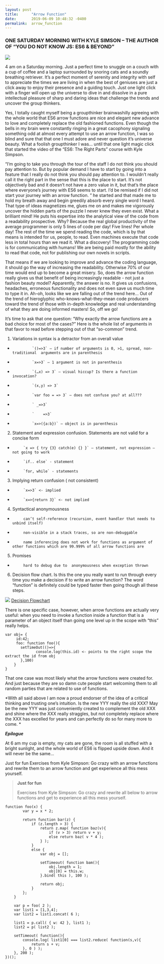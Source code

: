 ```yaml
---
layout: post
title:      "Arrow Function"
date:       2019-06-09 10:48:32 -0400
permalink:  arrow_function
---
```


### ONE SATURDAY MORNING WITH KYLE SIMSON – THE AUTHOR OF “YOU DO NOT KNOW JS: ES6 & BEYOND”

![](https://live.staticflickr.com/65535/48030459728_ca0428e9bf_z.jpg)

4 am on a Saturday morning. Just a perfect time to snuggle on a couch with a cup of coffee and a laptop surrounded by snoring cats and a soundly breathing retriever. It’s a perfect moment of serenity and integrity with self to appreciate the times we are living in when the best of geniuses are just a click away to enjoy their presence and a guiding touch. Just one light click with a finger will open up the universe to dive in and dissolve in a pure intellectual pleasure of sharp and daring ideas that challenge the trends and uncover the group thinkers. 

Yes, I totally caught myself being a groupthinker brainwashilly agreeing with the whole world that ES6 arrow functions are nice and elegant new advance to love and completely replace the old fashioned functions.  Even though the bells in my brain were constantly ringing in a great cacophony signaling something odd at almost every attempt to use an arrow function, I was so blind and sure that that one I must adore and never question it’s universe beauty. What a foolish groupthinker I was… until that one light magic click that started the video of the “ES6: The Right Parts” course with Kyle Simpson.

“I’m going to take you through the tour of the staff I do not think you should pay attention to. But by popular demand I have to start by going into a feature that I really do not think you should pay attention to. I wouldn’t really call it the right part in the sense that this is the place to start. It’s not objectively bad and it doesn’t not have a zero value in it, but that’s the place where everyone’s journey with ES6 seems to start. I’d be remised if I did not start your journey with an arrow function. ” he started and that made me to hold my breath away and begin greedily absorb every single word I heard. That type of ideas magnetizes me, glues me on  and makes me vigorously uncover the hidden parts of the puzzle I never knew they even exist. What a brilliant mind! He puts his expertise into the analytical view of the code from a readability prospective. Why? Because the real global productivity of the average programmer is only 5 lines of code per day! Five lines! Per whole day! The rest of the time we spend reading the code, which is by that means is intended for us, people, to read. Even machines execute that code less in total hours than we read it. What a discovery! The programming code is for communicating with humans! We are being paid mostly for the ability to read that code, not for publishing our own novels in scripts.  

That means if we are looking to improve and advance the coding language, it should go the way of increasing the readability. Otherwise 70% of our time would end up to become a great misery. So,  does the arrow function really gives us that benefit of being increasingly  readable  - not just a fashion beauty model? Apparently, the answer is no. It gives us confusions, headaches, erroneous functionality and does not even save us much time to type it in.  Ah-oh, looks like we are falling out of the trend here… Out of the trend of hieroglyphic who-knows-what-they-mean code producers toward the trend of those with in-depth knowledge and real understanding of what they are doing informed masters! So, off we go!

It’s time to ask that one question: “Why exactly the arrow functions are a bad choice for most of the cases?” Here is the whole list of arguments in that favor to read before stepping out of that “so-common” trend. 



1. Variations in syntax is a detractor from an overall value
*              `()=>3` – if number of arguments is 0, >1, spread, non-traditional  arguments are in parenthesis                  
*              `x=>3` – 1 argument is not in parenthesis
*              `(…x) => 3` – visual hiccup? Is there a function invocation?
*              `(x,y) => 3`
*              `var foo = => 3` – does not confuse you? at all??? 
*              ` _=>3`
*              ` 	=>3`
*              `x=>({a:b})` – object is in parenthesis
         
2. Statement and expression confusion. Statements are not valid for a concise form
*          `x => { try {3} catch(e) {} }` – statement, not expression – not going to work
*          `if.. else` - statement
*          `for, while` - statements 
3.	Implying return confusion ( not consistent)
*          `x=>3` <- implied
*          `x=>{return 3}` <- not implied
4.	Syntactical anonymousness
*          can’t self-reference (recursion, event handler that needs to unbind itself)
*          non-visible in a stack traces, so are non-debuggable
*          name inferencing does not work for functions as argument of other functions which are 99.999% of all arrow functions are  
5.	Promises 
*          hard to debug due to  anonymousness when exception thrown
6.	Decision flow chart. Is this the one you really want to run through every time you make a decision if to write an arrow function? The word “function” is definitely could be typed faster then going though all these steps.

 ![](https://live.staticflickr.com/65535/48030533587_f5e27bf8a1_z.jpg)
 [Decision Flowchart](https://likeahouseafire.com/2017/02/20/how-pronounce-fat-arrow/)


There is one specific case, however, when arrow functions are actually very useful: when you need to invoke a function inside a function that is a parameter of an object itself than going one level up in the scope with “this” really helps.

```
var obj= {
     id:42;
     foo: function foo(){
	   setTimeOut(()=>{
              console.log(this.id) <- points to the right scope the extract the id from obj
       },100)
    }
}
```
That one case was most likely what the arrow functions were created for. And just because they are so damn cute people start welcoming them to all random parties that are related to use of functions.

*With all said above I am now a proud endorser of the idea of a critical thinking and trusting one’s intuition. Is the new YYY really the old XXX? May be the new YYY was just conveniently created to complement the old XXX and shine where the XXX really straggles, but not completely replace where the XXX has excelled for years and can perfectly do so for many more to come. *


***Epilogue***

 At 6 am my cup is empty, my cats are gone, the room is all stuffed with a bright sunlight, and the whole world of ES6 is flipped upside down. And it will never be the same…   
 
 
 Just for fun
 Exercises from Kyle Simpson: Go crazy with an arrow functions and rewrite them to an arrow function and get experience all this mess yourself.




>**Just for fun**
>
>Exercises from Kyle Simpson: Go crazy and rewrite all below to arrow functions and get to experience all this mess yourself.

```
function foo(x) {
		var y = x * 2;

		return function bar(z) {
			if (z.length > 3) {
				return z.map( function baz(v){
					if (v > 3) return v + y;
					else return baz( v * 4 );
				} );
			}
			else {
				var obj = [];

				setTimeout( function bam(){
					obj.length = 1;
					obj[0] = this.w;
				}.bind( this ), 100 );

				return obj;
			}
		};
	}

	var p = foo( 2 );
	var list1 = [1,3,4];
	var list2 = list1.concat( 6 );

	list1 = p.call( { w: 42 }, list1 );
	list2 = p( list2 );

	setTimeout( function(){
		console.log( list1[0] === list2.reduce( function(s,v){
			return s + v;
		}, 0 ) );
	}, 200 );
})();
```
